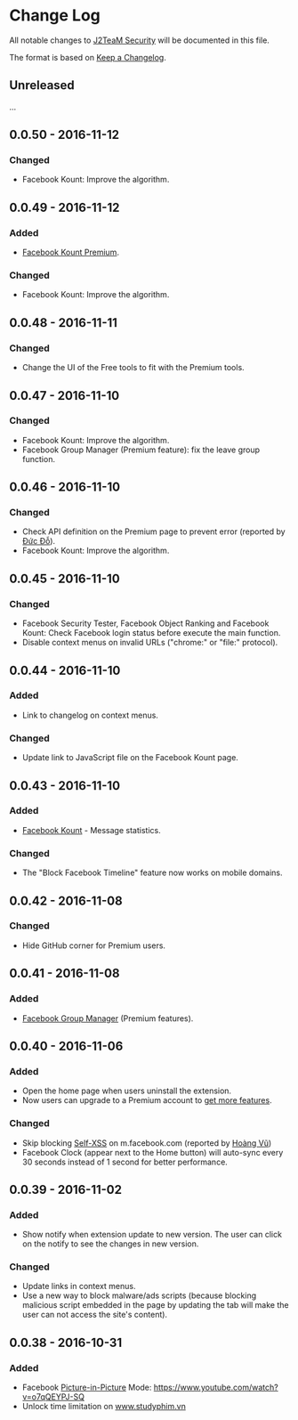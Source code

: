 # Change Log
All notable changes to [J2TeaM Security](https://j2team.github.io/J2TeaM-Security/index.html) will be documented in this file.

The format is based on [Keep a Changelog](http://keepachangelog.com/).

## Unreleased
...

## 0.0.50 - 2016-11-12
### Changed
- Facebook Kount: Improve the algorithm.

## 0.0.49 - 2016-11-12
### Added
- [Facebook Kount Premium](https://www.youtube.com/watch?v=-7916PWaHWk).

### Changed
- Facebook Kount: Improve the algorithm.

## 0.0.48 - 2016-11-11
### Changed
- Change the UI of the Free tools to fit with the Premium tools.

## 0.0.47 - 2016-11-10
### Changed
- Facebook Kount: Improve the algorithm.
- Facebook Group Manager (Premium feature): fix the leave group function.

## 0.0.46 - 2016-11-10
### Changed
- Check API definition on the Premium page to prevent error (reported by [Đức Đỗ](https://www.facebook.com/ducdo.hct)).
- Facebook Kount: Improve the algorithm.

## 0.0.45 - 2016-11-10
### Changed
- Facebook Security Tester, Facebook Object Ranking and Facebook Kount: Check Facebook login status before execute the main function.
- Disable context menus on invalid URLs ("chrome:" or "file:" protocol).

## 0.0.44 - 2016-11-10
### Added
- Link to changelog on context menus.

### Changed
- Update link to JavaScript file on the Facebook Kount page.

## 0.0.43 - 2016-11-10
### Added
- [Facebook Kount](https://www.youtube.com/watch?v=_XvF-H4LHNM) - Message statistics.

### Changed
- The "Block Facebook Timeline" feature now works on mobile domains.

## 0.0.42 - 2016-11-08
### Changed
- Hide GitHub corner for Premium users.

## 0.0.41 - 2016-11-08
### Added
- [Facebook Group Manager](http://code.junookyo.xyz/j2team-security/facebook-group-manager/) (Premium features).

## 0.0.40 - 2016-11-06
### Added
- Open the home page when users uninstall the extension.
- Now users can upgrade to a Premium account to [get more features](http://code.junookyo.xyz/j2team-security/premium-upgrade/).

### Changed
- Skip blocking [Self-XSS](https://www.facebook.com/selfxss) on m.facebook.com (reported by [Hoàng Vũ](https://www.facebook.com/HoangVu.0711))
- Facebook Clock (appear next to the Home button) will auto-sync every 30 seconds instead of 1 second for better performance.

## 0.0.39 - 2016-11-02
### Added
- Show notify when extension update to new version. The user can click on the notify to see the changes in new version.

### Changed
- Update links in context menus.
- Use a new way to block malware/ads scripts (because blocking malicious script embedded in the page by updating the tab will make the user can not access the site's content).

## 0.0.38 - 2016-10-31
### Added
- Facebook [Picture-in-Picture](https://en.wikipedia.org/wiki/Picture-in-picture) Mode: https://www.youtube.com/watch?v=o7qQEYPJ-SQ
- Unlock time limitation on www.studyphim.vn

